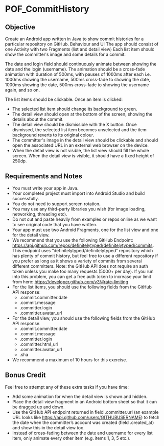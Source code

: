 # POF_CommitHistory

## Objective
Create an Android app written in Java to show commit histories for a particular repository on GitHub. 
Behaviour and UI
The app should consist of one Activity with two Fragments (list and detail view)
Each list item should show the committer's image and some details for a commit.


The date and login field should continuously animate between showing the date and the login (username). The animation should be a cross-fade animation with duration of 500ms, with pauses of 1000ms after each i.e. 1000ms showing the username, 500ms cross-fade to showing the date, 1000ms showing the date, 500ms cross-fade to showing the username again, and so on.


The list items should be clickable. Once an item is clicked:
- The selected list item should change its background to green.
- The detail view should open at the bottom of the screen, showing the details about the commit.
- The detail view should be dismissible with the X button. Once dismissed, the selected list item becomes unselected and the item background reverts to its original colour.
- The committer's image in the detail view should be clickable and should open the associated URL in an external web browser on the device.
- When the detail view is not visible, the list view should fill the whole screen. When the detail view is visible, it should have a fixed height of 250dp.



## Requirements and Notes
- You must write your app in Java.
- Your completed project must import into Android Studio and build successfully.
- You do not need to support screen rotation.
- You may use any third-party libraries you wish (for image loading, networking, threading etc).
- Do not cut and paste heavily from examples or repos online as we want to see original code that you have written.
- Your app must use two Android Fragments, one for the list view and one for the detail view.
- We recommend that you use the following GitHub Endpoint: https://api.github.com/repos/definitelytyped/definitelytyped/commits. This endpoint uses “definitelytyped/definitelytyped” repository which has plenty of commit history, but feel free to use a different repository if you prefer as long as it shows a variety of commits from several different committers. Note: the GitHub API does not require an auth token unless you make too many requests (5000+ per day). If you run into this problem, you can get a free auth token to increase your limit from here: https://developer.github.com/v3/#rate-limiting
- For the list items, you should use the following fields from the GitHub API response:
  - .commit.committer.date
  - .commit.message
  - .committer.login
  - .committer.avatar_url
- For the detail view, you should use the following fields from the GitHub API response:
  - .commit.committer.date
  - .commit.message
  - .committer.login
  - .committer.html_url
  - .committer.avatar_url
  - .sha
- We recommend a maximum of 10 hours for this exercise.

## Bonus Credit

Feel free to attempt any of these extra tasks if you have time:

- Add some animation for when the detail view is shown and hidden.
- Place the detail view fragment in an Android bottom sheet so that it can be dragged up and down.
- Use the GitHub API endpoint returned in field .committer.url (an example URL looks like https://api.github.com/users/GITHUBUSERNAME) to fetch the date when the committer’s account was created (field .created_at) and show this in the detail view too.
- Instead of cross-fading between the date and username for every list item, only animate every other item (e.g. items 1, 3, 5 etc.).
